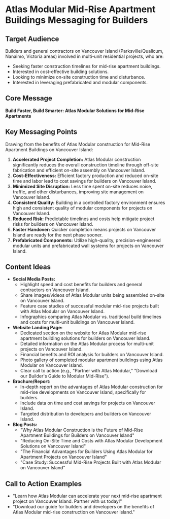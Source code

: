 # Atlas Modular Mid-Rise Apartment Buildings Messaging for Builders

## Target Audience

Builders and general contractors on Vancouver Island (Parksville/Qualicum, Nanaimo, Victoria areas) involved in multi-unit residential projects, who are:
- Seeking faster construction timelines for mid-rise apartment buildings.
- Interested in cost-effective building solutions.
- Looking to minimize on-site construction time and disturbance.
- Interested in leveraging prefabricated and modular components.

## Core Message

**Build Faster, Build Smarter: Atlas Modular Solutions for Mid-Rise Apartments**

## Key Messaging Points

Drawing from the benefits of Atlas Modular construction for Mid-Rise Apartment Buildings on Vancouver Island:
1.  **Accelerated Project Completion:** Atlas Modular construction significantly reduces the overall construction timeline through off-site fabrication and efficient on-site assembly on Vancouver Island.
2.  **Cost-Effectiveness:** Efficient factory production and reduced on-site time and labor lead to cost savings for builders on Vancouver Island.
3.  **Minimized Site Disruption:** Less time spent on-site reduces noise, traffic, and other disturbances, improving site management on Vancouver Island.
4.  **Consistent Quality:** Building in a controlled factory environment ensures high and consistent quality of modular components for projects on Vancouver Island.
5.  **Reduced Risk:** Predictable timelines and costs help mitigate project risks for builders on Vancouver Island.
6.  **Faster Handover:** Quicker completion means projects on Vancouver Island are ready for the next phase sooner.
7.  **Prefabricated Components:** Utilize high-quality, precision-engineered modular units and prefabricated wall systems for projects on Vancouver Island.

## Content Ideas

-   **Social Media Posts:**
    -   Highlight speed and cost benefits for builders and general contractors on Vancouver Island.
    -   Share images/videos of Atlas Modular units being assembled on-site on Vancouver Island.
    -   Feature case studies of successful modular mid-rise projects built with Atlas Modular on Vancouver Island.
    -   Infographics comparing Atlas Modular vs. traditional build timelines and costs for multi-unit buildings on Vancouver Island.
-   **Website Landing Page:**
    -   Dedicated section on the website for Atlas Modular mid-rise apartment building solutions for builders on Vancouver Island.
    -   Detailed information on the Atlas Modular process for multi-unit projects on Vancouver Island.
    -   Financial benefits and ROI analysis for builders on Vancouver Island.
    -   Photo gallery of completed modular apartment buildings using Atlas Modular on Vancouver Island.
    -   Clear call to action (e.g., "Partner with Atlas Modular," "Download our Builder's Guide to Modular Mid-Rise").
-   **Brochure/Report:**
    -   In-depth report on the advantages of Atlas Modular construction for mid-rise developments on Vancouver Island, specifically for builders.
    -   Include data on time and cost savings for projects on Vancouver Island.
    -   Targeted distribution to developers and builders on Vancouver Island.
-   **Blog Posts:**
    -   "Why Atlas Modular Construction is the Future of Mid-Rise Apartment Buildings for Builders on Vancouver Island"
    -   "Reducing On-Site Time and Costs with Atlas Modular Development Solutions on Vancouver Island"
    -   "The Financial Advantages for Builders Using Atlas Modular for Apartment Projects on Vancouver Island"
    -   "Case Study: Successful Mid-Rise Projects Built with Atlas Modular on Vancouver Island"

## Call to Action Examples

-   "Learn how Atlas Modular can accelerate your next mid-rise apartment project on Vancouver Island. Partner with us today!"
-   "Download our guide for builders and developers on the benefits of Atlas Modular mid-rise construction on Vancouver Island."
